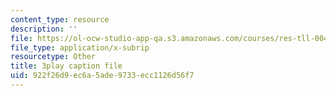 ```yaml
---
content_type: resource
description: ''
file: https://ol-ocw-studio-app-qa.s3.amazonaws.com/courses/res-tll-004-stem-concept-videos-fall-2013/922f26d9ec6a5ade9733ecc1126d56f7_lGaMKrtiTc8.vtt
file_type: application/x-subrip
resourcetype: Other
title: 3play caption file
uid: 922f26d9-ec6a-5ade-9733-ecc1126d56f7
---
```

